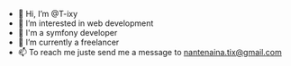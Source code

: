 - 👋 Hi, I’m @T-ixy
- 👀 I’m interested in web development
- 🌝 I'm a symfony developer
- 🌱 I’m currently a freelancer
- 📫 To reach me juste send me a message to nantenaina.tix@gmail.com

<!---
T-ixy/T-ixy is a ✨ special ✨ repository because its `README.md` (this file) appears on your GitHub profile.
You can click the Preview link to take a look at your changes.
--->
